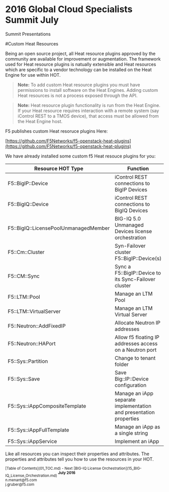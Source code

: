 # 2016 Global Cloud Specialists Summit July

Summit Presentations


#Custom Heat Resources

Being an open source project, all Heat resource plugins approved by the community are available for improvement or augmentation. The framework used for Heat resource plugins is natually extensible and Heat resources which are specific to a vendor technology can be installed on the Heat Engine for use within HOT.

> **Note:** To add custom Heat resource plugins you must have permissions to install software on the Heat Engines. Adding custom Heat resources is not a process exposed through the API.  

> **Note:** Heat resource plugin functionality is run from the Heat Engine. If your Heat resource requires interaction with a remote system (say iControl REST to a TMOS device), that access must be allowed from the Heat Engine host.

F5 publishes custom Heat resoruce plugins Here:

[https://github.com/F5Networks/f5-openstack-heat-plugins](https://github.com/F5Networks/f5-openstack-heat-plugins)

We have already installed some custom f5 Heat resouce plugins for you:

| Resource HOT Type | Function |
|--------------------------|-------------|
|F5::BigIP::Device| iControl REST connections to BigIP	Devices|
|F5::BigIQ::Device| iControl REST connections to BigIQ	Devices|
|F5::BigIQ::LicensePoolUnmanagedMember| BIG-IQ 5.0 Unmanaged Devices license orchestration|
|F5::Cm::Cluster| Syn-Failover cluster F5::BigIP::Device(s)|
|F5::CM::Sync| Sync a F5::BigIP::Device to its Sync-Failover cluster|
|F5::LTM::Pool| Manage an LTM Pool|
|F5::LTM::VirtualServer| Manage an LTM Virtual Server|
|F5::Neutron::AddFixedIP| Allocate Neutron IP addresses|
|F5::Neutron::HAPort| Allow f5 floating IP addresses access on a Neutron port|
|F5::Sys::Partition|Change to tenant folder|
|F5::Sys::Save| Save Big::IP::Device configuration|
|F5::Sys::iAppCompositeTemplate|Manage an iApp separate implementation and presentation properties|
|F5::Sys::iAppFullTemplate|Manage an iApp as a single string|
|F5::Sys::iAppService|Implement an iApp|

Like all resources you can inspect their properties and attributes. The properties and attributes tell you how to use the resources in your HOT.

<sub>
[Table of Contents](01_TOC.md) - Next [BIG-IQ License Orchestration](15_BIG-IQ_License_Orchestration.md) 
</sub>

<sup>
<b>July 2016</b></br>
n.menant@f5.com</br>
j.gruber@f5.com
</sup>
